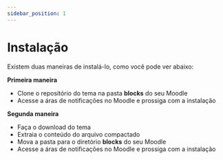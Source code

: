 ```yaml
---
sidebar_position: 1
---
```


# Instalação

Existem duas maneiras de instalá-lo, como você pode ver abaixo:

**Primeira maneira**

- Clone o repositório do tema na pasta **blocks** do seu Moodle
- Acesse a áras de notificações no Moodle e prossiga com a instalação

**Segunda maneira**

- Faça o download do tema
- Extraia o conteúdo do arquivo compactado
- Mova a pasta para o diretório **blocks** do seu Moodle
- Acesse a áras de notificações no Moodle e prossiga com a instalação
